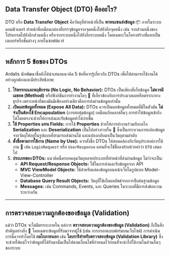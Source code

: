 ## **Data Transfer Object (DTO) คืออะไร?**
DTO หรือ **Data Transfer Object** คือวัตถุที่ทำหน้าที่เป็น **พาหนะขนส่งข้อมูล** 📦 ภายในระบบคอมพิวเตอร์ ทำหน้าที่เหมือนกล่องที่บรรจุข้อมูลจากจุดหนึ่งไปยังอีกจุดหนึ่ง เช่น จากส่วนหนึ่งของโปรแกรมไปยังอีกส่วนหนึ่ง หรือจากระบบหนึ่งไปยังอีกระบบหนึ่ง โดยเฉพาะในโครงสร้างที่แยกเป็นเลเยอร์หรือชั้นต่างๆ ภายในซอฟต์แวร์ 


---

## **หลักการ 5 ข้อของ DTOs**

Ardalis นักพัฒนาชื่อดังได้นำเสนอแนวคิด 5 ข้อที่ควรรู้เกี่ยวกับ DTOs เพื่อให้สามารถใช้งานได้อย่างถูกต้องและมีประสิทธิภาพ:

1.  **ไร้ตรรกะและพฤติกรรม (No Logic, No Behavior):** DTOs เป็นเพียงที่เก็บข้อมูล **ไม่ควรมีเมธอด (Method)** หรือฟังก์ชันการทำงานใดๆ 🚫 ที่เกี่ยวข้องกับการประมวลผลหรือตรรกะทางธุรกิจ เพราะหน้าที่ของมันมีเพียงอย่างเดียวคือการส่งผ่านข้อมูลเท่านั้น
2.  **เปิดเผยข้อมูลทั้งหมด (Expose All Data):** DTOs ควรเปิดเผยข้อมูลทั้งหมดที่มีในตัวมัน **ไม่จำเป็นต้องใช้ Encapsulation** (การห่อหุ้มข้อมูล) เหมือนกับคลาสอื่นๆ การทำให้ข้อมูลเข้าถึงได้โดยตรงจะช่วยให้การส่งและรับข้อมูลทำได้ง่ายขึ้น
3.  **ใช้ Properties แทน Fields:** การใช้ **Properties** ช่วยให้การทำงานร่วมกับกลไก **Serialization** และ **Deserialization** เป็นไปอย่างราบรื่น 🔄 ซึ่งเป็นกระบวนการแปลงข้อมูลจากวัตถุให้อยู่ในรูปแบบที่สามารถส่งผ่านได้ และแปลงกลับมาเป็นวัตถุตามลำดับ
4.  **ตั้งชื่อตามการใช้งาน (Name by Use):** ควรตั้งชื่อ DTOs ให้สอดคล้องกับวัตถุประสงค์การใช้งาน 🎯 เช่น `LoginRequest` หรือ `UserResponse` แทนที่จะใช้ชื่อลงท้ายด้วยคำว่า `DTO` เสมอไป
5.  **ประเภทของ DTOs:** แนวคิดนี้ครอบคลุมวัตถุหลายประเภทที่ทำหน้าที่ส่งผ่านข้อมูล ไม่ว่าจะเป็น:
    * **API Request/Response Objects:** ใช้ในการส่งและรับข้อมูลจาก API
    * **MVC ViewModel Objects:** ใช้สำหรับแสดงข้อมูลบนหน้าเว็บในรูปแบบ Model-View-Controller
    * **Database Query Result Objects:** วัตถุที่ใช้เก็บผลลัพธ์จากการสืบค้นฐานข้อมูล
    * **Messages:** เช่น Commands, Events, และ Queries ในระบบที่มีการส่งข้อความระหว่างกัน

---

## **การตรวจสอบความถูกต้องของข้อมูล (Validation)**

แม้ว่า DTOs จะไม่มีตรรกะภายใน แต่การ **ตรวจสอบความถูกต้องของข้อมูล (Validation)** ก็เป็นสิ่งสำคัญอย่างยิ่ง 💯 โดยเฉพาะข้อมูลที่รับมาจากผู้ใช้ (เช่น การกรอกแบบฟอร์มบนเว็บไซต์) การดำเนินการนี้ควรทำโดยใช้ **กลไกภายนอก** เช่น **ไลบรารีสำหรับตรวจสอบข้อมูล (Validation Library)** ซึ่งจะช่วยให้แน่ใจว่าข้อมูลที่ได้รับมานั้นเป็นไปตามเงื่อนไขที่กำหนดไว้ก่อนที่จะนำไปใช้งานในส่วนอื่นๆ ของระบบ
